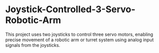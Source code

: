 # Joystick-Controlled-3-Servo-Robotic-Arm
This project uses two joysticks to control three servo motors, enabling precise movement of a robotic arm or turret system using analog input signals from the joysticks.
